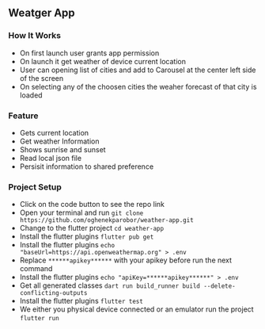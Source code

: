 
## Weatger App

### How It Works
- On first launch user grants app permission
- On launch it get weather of device current location
- User can opening list of cities and add to Carousel at the center left side of the screen
- On selecting any of the choosen cities the weaher forecast of that city is loaded

### Feature
- Gets current location
- Get weather Information
- Shows sunrise and sunset
- Read local json file
- Persisit information to shared preference

### Project Setup
- Click on the code button to see the repo link
- Open your terminal and run ``` git clone  https://github.com/oghenekparobor/weather-app.git ```
- Change to the flutter project ```cd weather-app ```
- Install the flutter plugins ```flutter pub get```
- Install the flutter plugins ```echo "baseUrl=https://api.openweathermap.org" > .env```
- Replace ```******apikey******``` with your apikey before run the next command
- Install the flutter plugins ```echo "apiKey=******apikey******" > .env```
- Get all generated classes ```dart run build_runner build --delete-conflicting-outputs```
- Install the flutter plugins ```flutter test```
- We either you physical device connected or an emulator run the project ```flutter run```